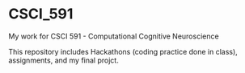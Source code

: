 # CSCI_591
My work for CSCI 591 - Computational Cognitive Neuroscience

This repository includes Hackathons (coding practice done in class), assignments, and my final projct. 
